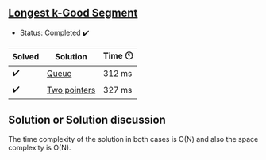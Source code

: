 ## [Longest k-Good Segment](https://codeforces.com/contest/616/problem/D?locale=en)

- Status: Completed :heavy_check_mark:

Solved | Solution | Time :clock11: | 
--- | --- | --- | 
:heavy_check_mark:  | [Queue](https://codeforces.com/contest/616/submission/102599935) | 312 ms | 
:heavy_check_mark:  | [Two pointers](https://codeforces.com/contest/616/submission/102599212) | 327 ms | 

## Solution or Solution discussion

The time complexity of the solution in both cases is O(N) and also the space complexity is O(N). 